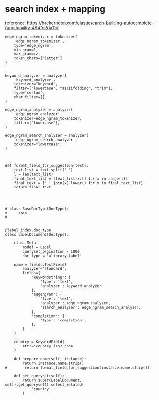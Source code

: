# search index + mapping

reference: https://hackernoon.com/elasticsearch-building-autocomplete-functionality-494fcf81a7cf



    edge_ngram_tokenizer = tokenizer(
        'edge_ngram_tokenizer',
        type='edge_ngram',
        min_gram=1,
        max_gram=12,
        token_chars=['letter']
    )


    keyword_analyzer = analyzer(
        'keyword_analyzer',
        tokenizer="keyword",
        filter=["lowercase", "asciifolding", "trim"],
        type='custom',
        char_filter=[]
    )

    edge_ngram_analyzer = analyzer(
        'edge_ngram_analyzer',
        tokenizer=edge_ngram_tokenizer,
        filter=["lowercase"],
    )

    edge_ngram_search_analyzer = analyzer(
        'edge_ngram_search_analyzer',
        tokenizer="lowercase",
    )



    def format_field_for_suggestion(text):
        text_list = text.split(' ')
        l = len(text_list)
        final_text_list = [text_list[x:l] for x in range(l)]
        final_text = [' '.join(x).lower() for x in final_text_list]
        return final_text




    # class BaseDocType(DocType):
    #     pass
    #


    @label_index.doc_type
    class LabelDocument(DocType):

        class Meta:
            model = Label
            queryset_pagination = 1000
            doc_type = 'alibrary.label'

        name = fields.TextField(
            analyzer='standard',
            fields={
                'keywordstring': {
                    'type': 'text',
                    'analyzer': keyword_analyzer
                },
                'edgengram': {
                    'type': 'text',
                    'analyzer': edge_ngram_analyzer,
                    'search_analyzer': edge_ngram_search_analyzer,
                },
                'completion': {
                    'type': 'completion',
                },
            }
        )

        country = KeywordField(
            attr='country.iso2_code'
        )

        def prepare_name(self, instance):
            return instance.name.strip()
    #        return format_field_for_suggestion(instance.name.strip())

        def get_queryset(self):
            return super(LabelDocument, self).get_queryset().select_related(
                'country'
            )
